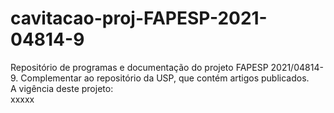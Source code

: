 # cavitacao-proj-FAPESP-2021-04814-9
Repositório de programas e documentação do projeto FAPESP 2021/04814-9. Complementar ao repositório da USP, que contém artigos publicados.  
A vigência deste projeto:   
  xxxxx

